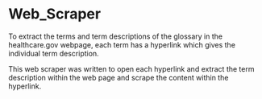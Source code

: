 # Web_Scraper
To extract the terms and term descriptions of the glossary in the healthcare.gov webpage, each term has a hyperlink which gives the individual 
term description. 

This web scraper was written to open each hyperlink and extract the term description within the web page and scrape the content 
within the hyperlink.
